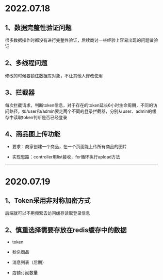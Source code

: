 # 2022.07.18

## 1、数据完整性验证问题

很多数据操作时都没有进行完整性验证，后续商讨一些经验上容易出现的问题做验证

## 2、多线程问题

修改的时候要锁住数据库对象，不让其他人修改使用

## 3、拦截器

每次拦截请求，判断token信息，对于存在的token延长6小时生命周期，不同的访问路径，如/user和/admin要走两个不同的登录拦截器，分别从user、admin的缓存中读取token判断是否已经登录

## 4、商品图上传功能

+ 要求：商家创建一个商品，在一个页面能上传所有商品的图片

+ 实现思路：controller用list接收，for循环执行upload方法

--- 

# 2020.07.19

## 1、Token采用非对称加密方式

后端就可以不用频繁去访问缓存读取登录信息

## 2、慎重选择需要存放在redis缓存中的数据

+ token

+ 秒杀商品

+ 消息列表（后期）

+ 店铺订阅数量
